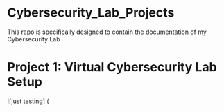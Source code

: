 # Cybersecurity_Lab_Projects
This repo is specifically designed to contain the documentation of my Cybersecurity Lab 


# Project 1: Virtual Cybersecurity Lab Setup 

![just testing] (
